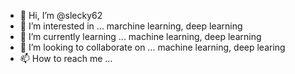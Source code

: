 - 👋 Hi, I’m @slecky62
- 👀 I’m interested in ... marchine learning, deep learning
- 🌱 I’m currently learning ... machine learning, deep learning
- 💞️ I’m looking to collaborate on ... machine learning, deep learing
- 📫 How to reach me ...

<!---
slecky62/slecky62 is a ✨ special ✨ repository because its `README.md` (this file) appears on your GitHub profile.
You can click the Preview link to take a look at your changes.
--->
